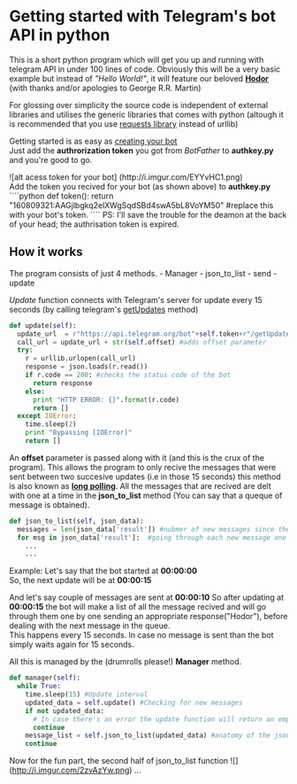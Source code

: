 <h1>Getting started with Telegram's bot API in python</h1>
<p>This is a short python program which will get you up and running with telegram API in under 100 lines of code. 
Obviously this will be a very basic example but instead of <i>"Hello World!"</i>,  it will feature our beloved <b><a href="http://gameofthrones.wikia.com/wiki/Hodor">Hodor</a></b> (with thanks and/or apologies to George R.R. Martin)
<p>For glossing over simplicity the source code is independent of external libraries and utilises the generic libraries that comes with python (altough it is recommended that you use <a href="http://docs.python-requests.org/en/master/">requests library</a> instead of urllib)</p>
<p>Getting started is as easy as <a href="https://core.telegram.org/bots#botfather">creating your bot</a><br/>Just add the <strong>authrorization token</strong> you got from <i>BotFather</i> to <b>authkey.py</b> and you're good to go.</p>
![alt acess token for your bot] (http://i.imgur.com/EYYvHC1.png)<br/>
Add the token you recived for your bot (as shown above) to <b>authkey.py</b>
````python
def token():
  return "160809321:AAGjlbgkq2elXWgSqdSBd4swA5bL8VoYM50" #replace this with your bot's token.
````
PS: I'll save the trouble for the deamon at the back of your head; the authrisation token is expired.


<h2>How it works</h2>
The program consists of just 4 methods.
 - Manager
 - json_to_list
 - send
 - update

<p><i>Update</i> function connects with Telegram's server for update every 15 seconds (by calling telegram's <a href="https://core.telegram.org/bots/api#getupdates">getUpdates</a> method)

````python
def update(self):
  update_url  = r"https://api.telegram.org/bot"+self.token+r"/getUpdates?offset=" #Completes the formalities for the Update URL
  call_url = update_url + str(self.offset) #adds offset parameter
  try:
    r = urllib.urlopen(call_url)
    response = json.loads(r.read())
    if r.code == 200: #checks the status code of the bot
      return response
    else:
      print "HTTP ERROR: {}".format(r.code)
      return []
  except IOError:
    time.sleep(2)
    print "Bypassing [IOError]"
    return []
````
An <b>offset</b> parameter is passed along with it (and this is the crux of the program). This allows the program to only recive the messages that were sent between two succesive updates (i.e in those 15 seconds) this method is also known as <a href="https://en.wikipedia.org/wiki/Push_technology#Long_polling"><b>long polling</b></a>.
All the messages that are recived are delt with one at a time in the <b>json_to_list</b> method (You can say that a queque of message is obtained).
````python
def json_to_list(self, json_data):
  messages = len(json_data['result']) #nubmer of new messages since the last update
  for msg in json_data['result']:  #going through each new message one at a time.
    ...
    ...
````
Example:
Let's say that the bot started at <b>00:00:00</b></br>
So, the next update will be at <b>00:00:15</b>

And let's say couple of messages are sent at <b>00:00:10</b>
So after updating at <b>00:00:15</b> the bot will make a list of all the message recived and will go through them one by one sending an appropriate response("Hodor"), before dealing with the next message in the queue.<br/>
This happens every 15 seconds. In case no message is sent than the bot simply waits again for 15 seconds.

All this is managed by the (drumrolls please!) <b>Manager</b> method.
````python
def manager(self):
  while True:
    time.sleep(15) #Update interval
    updated_data = self.update() #Checking for new messages
    if not updated_data: 
      # In case there's an error the update function will return an empty list (Which is treated as false)
      continue
    message_list = self.json_to_list(updated_data) #anatomy of the json response
    continue
````

Now for the fun part, the second half of json_to_list function
![] (http://i.imgur.com/2zvAzYw.png)
...
